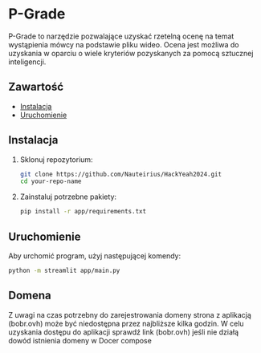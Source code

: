 # P-Grade

P-Grade to narzędzie pozwalające uzyskać rzetelną ocenę na temat wystąpienia mówcy na podstawie pliku wideo. Ocena jest możliwa do uzyskania w oparciu o wiele kryteriów pozyskanych za pomocą sztucznej inteligencji.

## Zawartość

- [Instalacja](#installation)
- [Uruchomienie](#usage)

## Instalacja

1. Sklonuj repozytorium:
    ```sh
    git clone https://github.com/Nauteirius/HackYeah2024.git
    cd your-repo-name
    ```

2. Zainstaluj potrzebne pakiety:
    ```sh
    pip install -r app/requirements.txt
    ```

## Uruchomienie

Aby urchomić program, użyj następującej komendy:
```sh
python -m streamlit app/main.py
```

## Domena
Z uwagi na czas potrzebny do zarejestrowania domeny strona z aplikacją (bobr.ovh) może być niedostępna przez najbliższe kilka godzin. W celu uzyskania dostępu do aplikacji sprawdź link (bobr.ovh) jeśli nie działą dowód istnienia domeny w Docer compose

